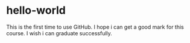 # hello-world
This is the first time to use GitHub.
I hope i can get a good mark for this course.
I wish i can graduate successfully.
